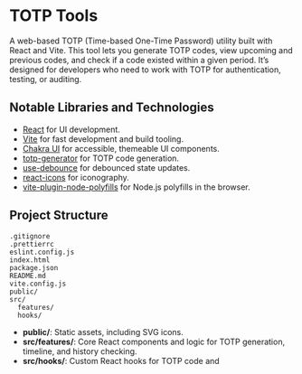 # TOTP Tools

A web-based TOTP (Time-based One-Time Password) utility built with React and Vite. This tool lets you generate TOTP codes, view upcoming and previous codes, and check if a code existed within a given period. It’s designed for developers who need to work with TOTP for authentication, testing, or auditing.

## Notable Libraries and Technologies

- [React](https://react.dev/) for UI development.
- [Vite](https://vitejs.dev/) for fast development and build tooling.
- [Chakra UI](https://chakra-ui.com/) for accessible, themeable UI components.
- [totp-generator](https://www.npmjs.com/package/totp-generator) for TOTP code generation.
- [use-debounce](https://www.npmjs.com/package/use-debounce) for debounced state updates.
- [react-icons](https://react-icons.github.io/react-icons/) for iconography.
- [vite-plugin-node-polyfills](https://www.npmjs.com/package/vite-plugin-node-polyfills) for Node.js polyfills in the browser.

## Project Structure

```
.gitignore
.prettierrc
eslint.config.js
index.html
package.json
README.md
vite.config.js
public/
src/
  features/
  hooks/
```

- **public/**: Static assets, including SVG icons.
- **src/features/**: Core React components and logic for TOTP generation, timeline, and history checking.
- **src/hooks/**: Custom React hooks for TOTP code and
